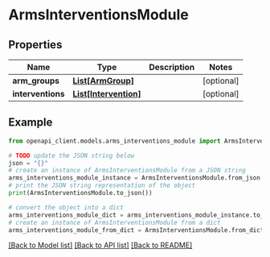 # ArmsInterventionsModule


## Properties

Name | Type | Description | Notes
------------ | ------------- | ------------- | -------------
**arm_groups** | [**List[ArmGroup]**](ArmGroup.md) |  | [optional] 
**interventions** | [**List[Intervention]**](Intervention.md) |  | [optional] 

## Example

```python
from openapi_client.models.arms_interventions_module import ArmsInterventionsModule

# TODO update the JSON string below
json = "{}"
# create an instance of ArmsInterventionsModule from a JSON string
arms_interventions_module_instance = ArmsInterventionsModule.from_json(json)
# print the JSON string representation of the object
print(ArmsInterventionsModule.to_json())

# convert the object into a dict
arms_interventions_module_dict = arms_interventions_module_instance.to_dict()
# create an instance of ArmsInterventionsModule from a dict
arms_interventions_module_from_dict = ArmsInterventionsModule.from_dict(arms_interventions_module_dict)
```
[[Back to Model list]](../README.md#documentation-for-models) [[Back to API list]](../README.md#documentation-for-api-endpoints) [[Back to README]](../README.md)


